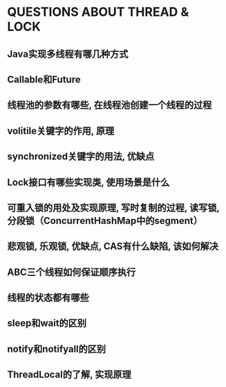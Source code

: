 # QUESTIONS ABOUT THREAD & LOCK

## Java实现多线程有哪几种方式
>

## Callable和Future
>

## 线程池的参数有哪些, 在线程池创建一个线程的过程
>

## volitile关键字的作用, 原理
>

## synchronized关键字的用法, 优缺点
>

## Lock接口有哪些实现类, 使用场景是什么

>
## 可重入锁的用处及实现原理, 写时复制的过程, 读写锁, 分段锁（ConcurrentHashMap中的segment）
>

## 悲观锁, 乐观锁, 优缺点, CAS有什么缺陷, 该如何解决
>

## ABC三个线程如何保证顺序执行
>

## 线程的状态都有哪些
>

## sleep和wait的区别
>

## notify和notifyall的区别
>

## ThreadLocal的了解, 实现原理
>
